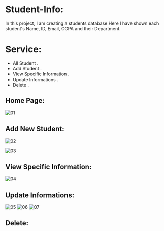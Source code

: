 # Student-Info:
In this project, I am creating a students database.Here I have shown each student's Name, ID, Email, CGPA and their Department.

# Service:
* All Student .
* Add Student .
* View Specific Information .
* Update Informations .
* Delete .

## Home Page:
![01](https://user-images.githubusercontent.com/104270991/195911254-783ed854-099c-462f-bc04-f7f6ed8104ce.png)

## Add New Student:
![02](https://user-images.githubusercontent.com/104270991/195911460-eabe6b2d-004b-4edd-b3f8-de35cd965a27.png)

![03](https://user-images.githubusercontent.com/104270991/195911581-cc0f0bda-229b-40dd-b311-93471f018c8d.png)

## View Specific Information:
![04](https://user-images.githubusercontent.com/104270991/195911651-d88dbe42-511c-4833-95c6-26c8478e2eb9.png)

## Update Informations:

![05](https://user-images.githubusercontent.com/104270991/195967975-98a0dc6c-ef48-485d-b6d8-5269eab15538.png)
![06](https://user-images.githubusercontent.com/104270991/195968152-7af33aa4-63e8-4018-90c4-92d35919114c.png)
![07](https://user-images.githubusercontent.com/104270991/195968162-6a5bb47b-e18f-4ff2-a28a-030037005032.png)

 ## Delete:


